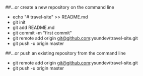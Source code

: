 ##…or create a new repository on the command line
- echo "# travel-site" >> README.md
- git init
- git add README.md
- git commit -m "first commit"
- git remote add origin git@github.com:ysundev/travel-site.git
- git push -u origin master

##…or push an existing repository from the command line
- git remote add origin git@github.com:ysundev/travel-site.git
- git push -u origin master